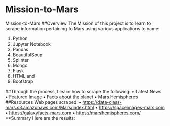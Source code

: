 # Mission-to-Mars
Mission-to-Mars
##Overview
The Mission of this project is to learn to scrape information pertaining to Mars using various applications to name:
1.	Python
2.	Jupyter Notebook 
3.	Pandas
4.	BeautifulSoup
5.	Splinter
6.	Mongo
7.	Flask
8.	HTML and 
9.	Bootstrap 

##Through the process, I learn how to scrape the following: 
•	Latest News
•	Featured Image
•	Facts about the planet
•	Mars Hemispheres
##Resources
Web pages scraped:
•	https://data-class-mars.s3.amazonaws.com/Mars/index.html
•	https://spaceimages-mars.com
•	https://galaxyfacts-mars.com
•	https://marshemispheres.com/
**Summary
Here are the results: 
